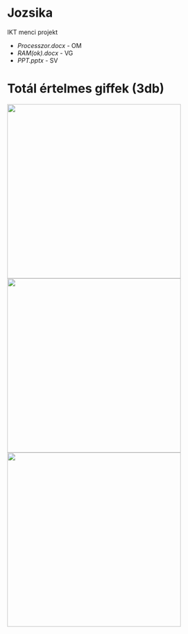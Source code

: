 # Jozsika
IKT menci projekt

 - *Processzor.docx* - OM
 - *RAM(ok).docx* - VG
-  *PPT.pptx* - SV
<h1>Totál értelmes giffek (3db)</h1>
<img src="https://media.tenor.com/OuQJFJ7WqDgAAAAM/high-spongebob.gif" width="400" height="400" />
<img src="https://media.tenor.com/bwQD_Iem0IIAAAAd/smoke-tom-and-jerry.gif" width="400" height="400" />
<img src="https://learn.g2.com/hs-fs/hubfs/plan%20gif%20marketing%20strategy.gif?width=500&name=plan%20gif%20marketing%20strategy.gif" width="400" height="400" />
